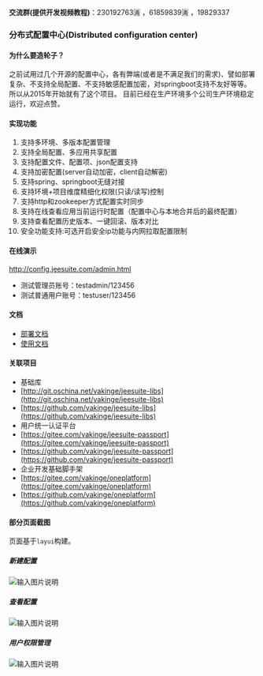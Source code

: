 **交流群(提供开发视频教程)**：230192763🈵 ，61859839🈵 ，19829337

### 分布式配置中心(Distributed configuration center)
#### 为什么要造轮子？
之前试用过几个开源的配置中心，各有弊端(或者是不满足我们的需求)、譬如部署复杂、不支持全局配置、不支持敏感配置加密，对springboot支持不友好等等。所以从2015年开始就有了这个项目。
目前已经在生产环境多个公司生产环境稳定运行，欢迎点赞。

#### 实现功能
   1. 支持多环境、多版本配置管理
   1. 支持全局配置、多应用共享配置
   2. 支持配置文件、配置项、json配置支持
   3. 支持加密配置(server自动加密，client自动解密)
   4. 支持spring、springboot无缝对接
   5. 支持环境+项目维度精细化权限(只读/读写)控制
   6. 支持http和zookeeper方式配置实时同步
   7. 支持在线查看应用当前运行时配置（配置中心与本地合并后的最终配置）
   8. 支持查看配置历史版本、一键回滚、版本对比
   9. 安全功能支持:可选开启安全ip功能与内网拉取配置限制
   
#### 在线演示
http://config.jeesuite.com/admin.html
 - 测试管理员账号：testadmin/123456
 - 测试普通用户账号：testuser/123456
 
#### 文档
 - [部署文档](http://www.jeesuite.com/docs/quickstart/confcenter.html) 
 - [使用文档](http://www.jeesuite.com/docs/integration/confcenter.html) 

#### 关联项目
 - 基础库
  - [http://git.oschina.net/vakinge/jeesuite-libs](http://git.oschina.net/vakinge/jeesuite-libs)
  - [https://github.com/vakinge/jeesuite-libs](https://github.com/vakinge/jeesuite-libs)
  - 用户统一认证平台
  - [https://gitee.com/vakinge/jeesuite-passport](https://gitee.com/vakinge/jeesuite-passport)
  - [https://github.com/vakinge/jeesuite-passport](https://github.com/vakinge/jeesuite-passport)
  - 企业开发基础脚手架
  - [https://gitee.com/vakinge/oneplatform](https://gitee.com/vakinge/oneplatform)
  - [https://github.com/vakinge/oneplatform](https://github.com/vakinge/oneplatform)


#### 部分页面截图
页面基于`layui`构建。
##### 新建配置
![输入图片说明](https://images.gitee.com/uploads/images/2019/0612/162039_66a74f81_12388.png "新增配置.png")
##### 查看配置
![输入图片说明](https://images.gitee.com/uploads/images/2019/0612/162551_55f1292e_12388.png "查看配置.png")
##### 用户权限管理
![输入图片说明](https://images.gitee.com/uploads/images/2019/0612/163124_86171edc_12388.png "用户权限.png")




